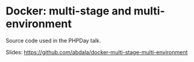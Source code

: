 # Docker: multi-stage and multi-environment

Source code used in the PHPDay talk.

Slides: https://github.com/abdala/docker-multi-stage-multi-environment
